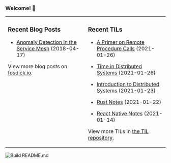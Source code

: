 ### Welcome! 👋
<!--
- 🔭 I’m currently working on ...
- 🌱 I’m currently learning ...
- 👯 I’m looking to collaborate on ...
- 🤔 I’m looking for help with ...
- 💬 Ask me about ...
- 📫 How to reach me: ...
- 😄 Pronouns: ...
- ⚡ Fun fact: ...
-->

<table>
<tr>
<td valign="top" width="50%">

### Recent Blog Posts
<!-- Blog entries start -->
- [Anomaly Detection in the Service Mesh](https://www.fosdick.io/2018/04/17/anomaly-detection-in-the-service-mesh.html) (2018-04-17)
<!-- Blog entries end -->
View more blog posts on [fosdick.io](https://www.fosdick.io/).

</td>

<td valign="top" width="50%">

### Recent TILs
<!-- TILs start -->
- [A Primer on Remote Procedure Calls](https://github.com/fosdickio/til/blob/main/distributed-computing/02-a-primer-on-remote-procedure-calls.md) (2021-01-26)

- [Time in Distributed Systems](https://github.com/fosdickio/til/blob/main/distributed-computing/03-time-in-distributed-systems.md) (2021-01-26)

- [Introduction to Distributed Systems](https://github.com/fosdickio/til/blob/main/distributed-computing/01-introduction-to-distributed-systems.md) (2021-01-23)

- [Rust Notes](https://github.com/fosdickio/til/blob/main/rust/rust-notes.md) (2021-01-22)

- [React Native Notes](https://github.com/fosdickio/til/blob/main/javascript/react-native-notes.md) (2021-01-14)
<!-- TILs end -->
View more TILs in [the TIL repository](https://github.com/fosdickio/til).

</td>
</tr>
</table>

![Build README.md](https://github.com/fosdickio/fosdickio/workflows/Build%20README.md/badge.svg)
